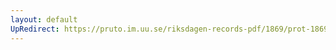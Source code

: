 ```yaml
---
layout: default
UpRedirect: https://pruto.im.uu.se/riksdagen-records-pdf/1869/prot-1869--fk--317/prot-1869--fk--317_033.pdf
---
```

